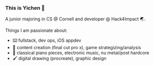 ### This is Yichen :herb:
A junior majoring in CS @ Cornell and developer @ Hack4Impact :earth_asia:. 

Things I am passionate about:
- :keyboard: fullstack, dev ops, iOS appdev
- :movie_camera: content creation (final cut pro x), game strategizing/analysis
- :musical_keyboard: classical piano pieces, electronic music, nu metal/post hardcore
- :paintbrush: digital drawing (procreate), graphic design
